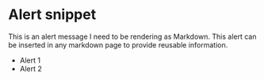 # Alert snippet

This is an alert message I need to be rendering as Markdown. This alert can be inserted in any markdown page to provide reusable information.

- Alert 1
- Alert 2
